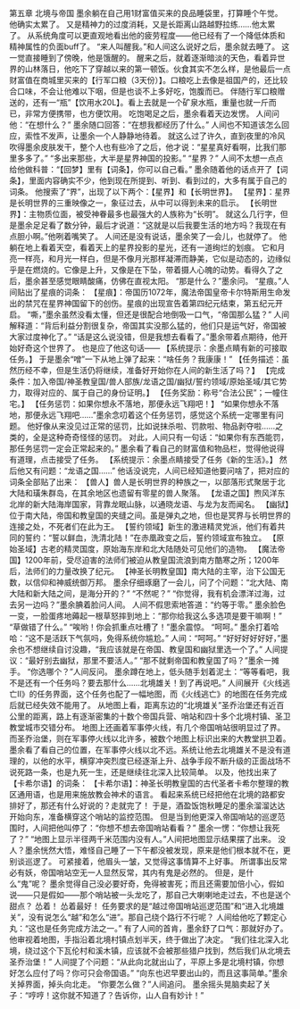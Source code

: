 第五章 北境与帝国
墨余躺在自己用1财富值买来的良品睡袋里，打算睡个午觉。
他确实太累了。
又是精神力的过度消耗，又是长距离山路越野拉练……他太累了。
从系统角度可以更直观地看出他的疲劳程度——他已经有了一个降低体质和精神属性的负面buff了。
“来人叫醒我。”和人间这么说好之后，墨余就去睡了。
这一觉直接睡到了傍晚，他是饿醒的。
醒来之后，就着逐渐暗淡的天色，看着异世界的山林落日，他吃下了穿越以来的第一顿饭。伙食其实不怎么样，是他最后一点财富值在商城里买来的【行军口粮（3天份）】。口粮吃上去像是祖国产的，还比较合口味，不会让他难以下咽，但是也谈不上多好吃，饱腹而已。
伴随行军口粮赠送的，还有一“瓶”【饮用水20L】。看上去就是一个矿泉水瓶，重量也就一斤而已，非常方便携带，也方便饮用。
吃饱喝足之后，墨余看着天边发愣。
人间问他：“在想什么？”
墨余随口回答：“在想我都经历了什么。”
人间也不知道该怎么回应，索性不发声，让墨余一个人静静地待着。
就这么过了许久，直到夜里的冷风吹得墨余皮肤发干，整个人也有些冷了之后，他才说：“星星真好看啊，比我们那里多多了。”
“多出来那些，大半是星界神国的投影。”
“星界？”
人间不太想一点点给他做科普：“【回梦】里有【词条】，你可以自己看。”
墨余随着他的话点开了【词条】，里面内容确实不少，他到现在所提到、听到、看到过的，大多有属于自己的词条。
他搜索了“界”，出现了以下两个：【星界】和【长明世界】。
【星界】：星界是长明世界的三重映像之一，象征过去，从中可以得到未来的启示。
【长明世界】：主物质位面，被受神眷最多也最强大的人族称为“长明”。
就这么几行字，但是墨余足足看了数分钟，最后才说道：“这就是以后我要生活的地方吗？我现在有点胆小啊。”他咧着嘴笑了。
人间还是没有说话，墨余笑了一会儿，也就停了。
他躺在地上看着天空，看着天上的星界投影的星光，还有一道绚烂的划痕。
它和月亮一样亮，和月光一样白，但是不像月光那样凝滞而静美，它似是动态的，边缘似乎是在燃烧的。它像是上升，又像是在下坠，带着摄人心魄的动势。看得久了之后，墨余甚至感觉眼睛酸痛，仿佛在直视太阳。
“那是什么？”墨余问。
“星痕。”人间贴出了星痕的词条：
【星痕】：帝国历1072年，魔法帝国皇帝卡尔特斯用生命发出的禁咒在星界神国留下的创伤。星痕的出现宣告着第四纪元结束，第五纪元开启。
“嘶，”墨余虽然没看太懂，但还是很配合地倒吸一口气，“帝国那么猛？”
人间解释道：“背后利益分割很复杂，帝国其实没那么猛的，他们只是运气好，帝国被大家过度神化了。”
“话是这么说没错，但是我想去看看了。”墨余带着点期待，他开始好奇这个世界了。
也是应了他这句话——
【系统提示：余墨点睛有新的可接取任务。】
于是墨余“噌”一下从地上弹了起来：“啥任务？我康康！”
【任务描述：虽然历经不幸，但是生活仍将继续，准备好开始你在人间的新生活了吗？】
【完成条件：加入帝国/神圣教皇国/兽人部族/龙语之国/幽狱/誓约领域/原始圣域/其它势力，取得对应的、属于自己的身份证明。】
【任务奖励：称号“合法公民”；一幢住宅。】
【任务惩罚：如果你想永不落地，那便永远飞翔吧！】
“如果你想永不落地，那便永远飞翔吧……”墨余念叨着这个任务惩罚，感觉这个系统一定哪里有问题。
他好像从来没见过正常的惩罚，比如说抹杀啦、罚款啦、物品剥夺啦……之类的，全是这种奇奇怪怪的惩罚。
对此，人间只有一句话：“如果你有东西能罚，那任务惩罚一定会正常起来的。”
墨余看了看自己的财富值和物品栏，觉得他说得有道理，点击接受了任务。
【系统提示：余墨点睛接受了任务《新的生活》。】
然后他又有问题：“龙语之国……”
他话没说完，人间已经知道他要问啥了，把对应的词条全部贴了出来：
【兽人】兽人是长明世界的种族之一，以部落形式聚居于北大陆和璜朱群岛，在其余地区也遗留有零星的兽人聚落。
【龙语之国】煦风洋东北岸的新大陆海岸国家，背靠龙眠山脉，以通晓龙语、与龙为友而闻名。
【幽狱】位于南大陆，帝国和教皇国的夹缝之间。虽是弹丸之地，但也是冥界与长明世界的连接之处，不死者们在此为王。
【誓约领域】新生的激进精灵党派，他们有着共同的誓约：“誓以鲜血，洗清北陆！”在赤凰政变之后，誓约领域宣布独立。
【原始圣域】古老的精灵国度，原始海东岸和北大陆随处可见他们的造物。
【魔法帝国】1200年前，受尽迫害的法师们被迫从教皇国流浪到南方酷寒之所；1200年后，法师们的力量改换了纪元。
【神圣长明教皇国】南大陆的主宰，治下公国无数，以信仰和神威统御万邦。
墨余仔细琢磨了一会儿，问了个问题：“北大陆、南大陆和新大陆之间，是海分开的？”
“不然呢？”
“你觉得，我有机会漂洋过海，过去另一边吗？”墨余腆着脸问人间。
人间不假思索地答道：“约等于零。”
墨余脸色一变，一脸蛋疼地薅起一根草怒摔到地上：“那你给我这么多选项是要干嘛啊！”
“草做错了什么。”
“唉哟！你会抓重点吐槽了！”墨余震惊。
“呵呵。”
墨余打着哈哈：“这不是活跃下气氛吗，免得系统你尴尬。”
人间：“呵呵。”
“好好好好好好，”墨余也不想继续自讨没趣，“我应该就是在帝国、教皇国和幽狱里选一个了。”
人间提议：“最好别去幽狱，那里不要活人。”
“那不就剩帝国和教皇国了吗？”墨余一摊手。
“你选哪个？”人间反问。
墨余蹲在地上，低头随手划着泥土：“等等看吧，我不是还有一个任务吗？要去那什么……北境雄关！到了再说吧。”
人间展开《火线逃亡Ⅱ》的任务界面，这个任务也配了一幅地图，而《火线逃亡》的地图在任务完成后就已经失效不能用了。
从地图上看，距离东边的“北境雄关”圣乔治堡还有近百公里的距离，路上有逐渐密集的十数个帝国兵营、哨站和四十多个北境村镇、圣卫教堂城市交错分布。
地图上还画着军事停火线，有几个帝国哨站很明显过了界。而圣乔治堡，则在军事停火线以北许多，被数个地图上标识出来的大教堂拱卫着。
墨余看了看自己的位置，在军事停火线以北不远。系统让他去北境雄关不是没有道理的，以他的水平，横穿冲突烈度已经逐渐上升、战争手段不断升级的正面战场不说死路一条，也是九死一生，还是继续往北深入比较简单。
以及，他找出来了【卡希尔语】的词条：
【卡希尔语】：神圣长明教皇国的古代圣者卡希尔整理的教区通用语，也是用来施放教会神术的语言。
看起来系统已经把他在北境的路都安排好了，那还有什么好说的？走就完了！
于是，酒盈饭饱秋睡足的墨余溜溜达达开始向东，准备横穿这个哨站的监控范围。
但是当到他更深入帝国哨站的巡逻范围时，人间把他叫停了：“你想不想去帝国哨站看看？”
墨余一愣：“你想让我死了？”
“地图上显示半径两千米范围内没有人。”人间把地图显示结果摆了出来。
没人？墨余恍然大悟，难怪自己睡了一下午都没被发现，原来是他们根本就不在，更别谈巡逻了。
可紧接着，他眉头一皱，又觉得这事情算不上好事。
所谓事出反常必有妖，帝国哨站空无一人显然反常，其内有鬼是必然的。
但是，是什么“鬼”呢？
墨余觉得自己没必要好奇，免得被害死；而且还需要加倍小心，假如说——只是假如——那个哨站被一头龙吃了，那自己大喇喇地走过去，不也是送个甜点？
怂着！
怂着最好！
任务要求的是“越过帝国哨站巡逻范围”和“进入北境雄关”，没有说怎么“越”和怎么“进”。那自己绕个路行不行呢？
人间给他吃了颗定心丸：“这也是任务完成方法之一。”
有了人间的首肯，墨余舒了口气：那就好办了。
他审视着地图，手指沿着北境村镇点划半天，终于做出了决定。
“我们往北深入北境，绕过这个下瓦伦村和溪木镇，应该就不会被那些猎户找到，然后我们从北境去圣乔治堡！”
人间提了个问题：“从此向北就出山了，平原上多是北境村镇，你想好怎么应付了吗？你可只会帝国语。”
“向东也迟早要出山的，而且这事简单。”墨余关掉界面，掉头向北走。
“你要怎么做？”人间追问。
墨余摇头晃脑卖起了关子：“哼哼！这你就不知道了？告诉你，山人自有妙计！”

